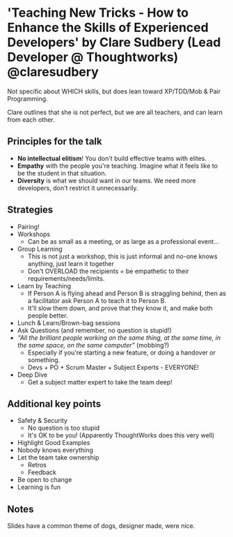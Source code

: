 # 'Teaching New Tricks - How to Enhance the Skills of Experienced Developers' by Clare Sudbery (Lead Developer @ Thoughtworks) @claresudbery

Not specific about WHICH skills, but does lean toward XP/TDD/Mob & Pair Programming.

Clare outlines that she is not perfect, but we are all teachers, and can learn from each other.

## Principles for the talk

- **No intellectual elitism**! You don't build effective teams with elites.
- **Empathy** with the people you're teaching. Imagine what it feels like to be the student in that situation.
- **Diversity** is what we should want in our teams. We need more developers, don't restrict it unnecessarily.

## Strategies

- Pairing!
- Workshops
  - Can be as small as a meeting, or as large as a professional event...
- Group Learning
  - This is not just a workshop, this is just informal and no-one knows anything, just learn it together
  - Don't OVERLOAD the recipients = be empathetic to their requirements/needs/limits.
- Learn by Teaching
  - If Person A is flying ahead and Person B is straggling behind, then as a facilitator ask Person A to teach it to Person B.
  - It'll slow them down, and prove that they know it, and make both people better.
- Lunch & Learn/Brown-bag sessions
- Ask Questions (and remember, no question is stupid!)
- _"All the brilliant people working on the same thing, at the same time, in the same space, on the same computer"_ (mobbing?)
  - Especially if you're starting a new feature, or doing a handover or something.
  - Devs + PO + Scrum Master + Subject Experts - EVERYONE!
- Deep Dive
  - Get a subject matter expert to take the team deep!

## Additional key points

- Safety & Security
  - No question is too stupid
  - It's OK to be you! (Apparently ThoughtWorks does this very well)
- Highlight Good Examples
- Nobody knows everything
- Let the team take ownership
  - Retros
  - Feedback
- Be open to change
- Learning is fun

## Notes

Slides have a common theme of dogs, designer made, were nice.